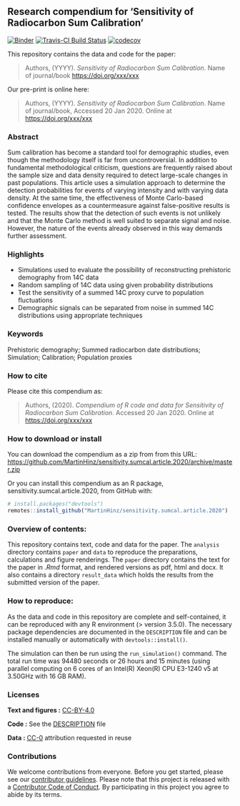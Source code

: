 
<!-- README.md is generated from README.Rmd. Please edit that file -->

## Research compendium for ‘Sensitivity of Radiocarbon Sum Calibration’

[![Binder](https://mybinder.org/badge_logo.svg)](https://mybinder.org/v2/gh/MartinHinz/sensitivity.sumcal.article.2020/master?urlpath=rstudio)
[![Travis-CI Build
Status](https://travis-ci.org/MartinHinz/sensitivity.sumcal.article.2020.svg?branch=master)](https://travis-ci.org/MartinHinz/sensitivity.sumcal.article.2020)
[![codecov](https://codecov.io/github/MartinHinz/sensitivity.sumcal.article.2020/branch/master/graphs/badge.svg)](https://codecov.io/github/MartinHinz/sensitivity.sumcal.article.2020)

This repository contains the data and code for the paper:

> Authors, (YYYY). *Sensitivity of Radiocarbon Sum Calibration*. Name of
> journal/book <https://doi.org/xxx/xxx>

Our pre-print is online here:

> Authors, (YYYY). *Sensitivity of Radiocarbon Sum Calibration*. Name of
> journal/book, Accessed 20 Jan 2020. Online at
> <https://doi.org/xxx/xxx>

### Abstract

Sum calibration has become a standard tool for demographic studies, even
though the methodology itself is far from uncontroversial. In addition
to fundamental methodological criticism, questions are frequently raised
about the sample size and data density required to detect large-scale
changes in past populations. This article uses a simulation approach to
determine the detection probabilities for events of varying intensity
and with varying data density. At the same time, the effectiveness of
Monte Carlo-based confidence envelopes as a countermeasure against
false-positive results is tested. The results show that the detection of
such events is not unlikely and that the Monte Carlo method is well
suited to separate signal and noise. However, the nature of the events
already observed in this way demands further assessment.

### Highlights

  - Simulations used to evaluate the possibility of reconstructing
    prehistoric demography from 14C data
  - Random sampling of 14C data using given probability distributions
  - Test the sensitivity of a summed 14C proxy curve to population
    fluctuations
  - Demographic signals can be separated from noise in summed 14C
    distributions using appropriate techniques

### Keywords

Prehistoric demography; Summed radiocarbon date distributions;
Simulation; Calibration; Population proxies

### How to cite

Please cite this compendium as:

> Authors, (2020). *Compendium of R code and data for Sensitivity of
> Radiocarbon Sum Calibration*. Accessed 20 Jan 2020. Online at
> <https://doi.org/xxx/xxx>

### How to download or install

You can download the compendium as a zip from from this URL:
<https://github.com/MartinHinz/sensitivity.sumcal.article.2020/archive/master.zip>

Or you can install this compendium as an R package,
sensitivity.sumcal.article.2020, from GitHub with:

``` r
# install.packages("devtools")
remotes::install_github("MartinHinz/sensitivity.sumcal.article.2020")
```

### Overview of contents:

This repository contains text, code and data for the paper. The
`analysis` directory contains `paper` and `data` to reproduce the
preparations, calculations and figure renderings. The `paper` directory
contains the text for the paper in *.Rmd* format, and rendered versions
as pdf, html and docx. It also contains a directory `result_data` which
holds the results from the submitted version of the paper.

### How to reproduce:

As the data and code in this repository are complete and self-contained,
it can be reproduced with any R environment (\> version 3.5.0). The
necessary package dependencies are documented in the `DESCRIPTION` file
and can be installed manually or automatically with
`devtools::install()`.

The simulation can then be run using the `run_simulation()` command. The
total run time was 94480 seconds or 26 hours and 15 minutes (using
parallel computing on 6 cores of an Intel(R) Xeon(R) CPU E3-1240 v5 at
3.50GHz with 16 GB RAM).

### Licenses

**Text and figures :**
[CC-BY-4.0](http://creativecommons.org/licenses/by/4.0/)

**Code :** See the [DESCRIPTION](DESCRIPTION) file

**Data :** [CC-0](http://creativecommons.org/publicdomain/zero/1.0/)
attribution requested in reuse

### Contributions

We welcome contributions from everyone. Before you get started, please
see our [contributor guidelines](CONTRIBUTING.md). Please note that this
project is released with a [Contributor Code of Conduct](CONDUCT.md). By
participating in this project you agree to abide by its terms.
